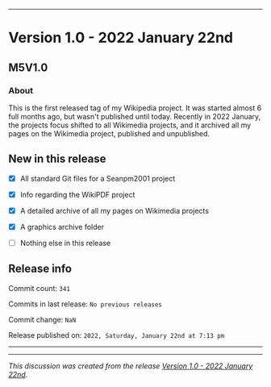 
***

# Version 1.0 - 2022 January 22nd

## M5V1.0

### About

This is the first released tag of my Wikipedia project. It was started almost 6 full months ago, but wasn't published until today. Recently in 2022 January, the projects focus shifted to all Wikimedia projects, and it archived all my pages on the Wikimedia project, published and unpublished.

## New in this release

- [x] All standard Git files for a Seanpm2001 project

- [x] Info regarding the WikiPDF project

- [x] A detailed archive of all my pages on Wikimedia projects

- [x] A graphics archive folder

- [ ] Nothing else in this release

## Release info

Commit count: `341`

Commits in last release: `No previous releases`

Commit change: `NaN`

Release published on: `2022, Saturday, January 22nd at 7:13 pm`

***


<hr /><em>This discussion was created from the release <a href='https://github.com/seanpm2001/SeansLifeArchive_Extras_Wikipedia/releases/tag/M5V1.0'>Version 1.0 - 2022 January 22nd</a>.</em>
